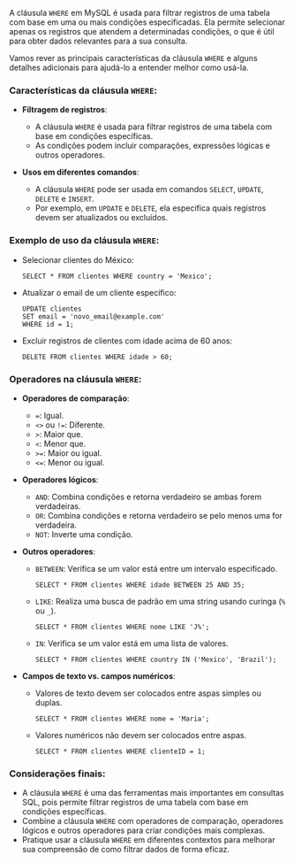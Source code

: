 A cláusula `WHERE` em MySQL é usada para filtrar registros de uma tabela com base em uma ou mais condições especificadas. Ela permite selecionar apenas os registros que atendem a determinadas condições, o que é útil para obter dados relevantes para a sua consulta.

Vamos rever as principais características da cláusula `WHERE` e alguns detalhes adicionais para ajudá-lo a entender melhor como usá-la.

### Características da cláusula `WHERE`:

- **Filtragem de registros**:
    - A cláusula `WHERE` é usada para filtrar registros de uma tabela com base em condições específicas.
    - As condições podem incluir comparações, expressões lógicas e outros operadores.

- **Usos em diferentes comandos**:
    - A cláusula `WHERE` pode ser usada em comandos `SELECT`, `UPDATE`, `DELETE` e `INSERT`.
    - Por exemplo, em `UPDATE` e `DELETE`, ela especifica quais registros devem ser atualizados ou excluídos.

### Exemplo de uso da cláusula `WHERE`:

- Selecionar clientes do México:
    ```mysql
    SELECT * FROM clientes WHERE country = 'Mexico';
    ```

- Atualizar o email de um cliente específico:
    ```mysql
    UPDATE clientes
    SET email = 'novo_email@example.com'
    WHERE id = 1;
    ```

- Excluir registros de clientes com idade acima de 60 anos:
    ```mysql
    DELETE FROM clientes WHERE idade > 60;
    ```

### Operadores na cláusula `WHERE`:

- **Operadores de comparação**:
    - `=`: Igual.
    - `<>` ou `!=`: Diferente.
    - `>`: Maior que.
    - `<`: Menor que.
    - `>=`: Maior ou igual.
    - `<=`: Menor ou igual.

- **Operadores lógicos**:
    - `AND`: Combina condições e retorna verdadeiro se ambas forem verdadeiras.
    - `OR`: Combina condições e retorna verdadeiro se pelo menos uma for verdadeira.
    - `NOT`: Inverte uma condição.

- **Outros operadores**:
    - `BETWEEN`: Verifica se um valor está entre um intervalo especificado.
        ```mysql
        SELECT * FROM clientes WHERE idade BETWEEN 25 AND 35;
        ```

    - `LIKE`: Realiza uma busca de padrão em uma string usando curinga (`%` ou `_`).
        ```mysql
        SELECT * FROM clientes WHERE nome LIKE 'J%';
        ```

    - `IN`: Verifica se um valor está em uma lista de valores.
        ```mysql
        SELECT * FROM clientes WHERE country IN ('Mexico', 'Brazil');
        ```

- **Campos de texto vs. campos numéricos**:
    - Valores de texto devem ser colocados entre aspas simples ou duplas.
        ```mysql
        SELECT * FROM clientes WHERE nome = 'Maria';
        ```

    - Valores numéricos não devem ser colocados entre aspas.
        ```mysql
        SELECT * FROM clientes WHERE clienteID = 1;
        ```

### Considerações finais:

- A cláusula `WHERE` é uma das ferramentas mais importantes em consultas SQL, pois permite filtrar registros de uma tabela com base em condições específicas.
- Combine a cláusula `WHERE` com operadores de comparação, operadores lógicos e outros operadores para criar condições mais complexas.
- Pratique usar a cláusula `WHERE` em diferentes contextos para melhorar sua compreensão de como filtrar dados de forma eficaz.